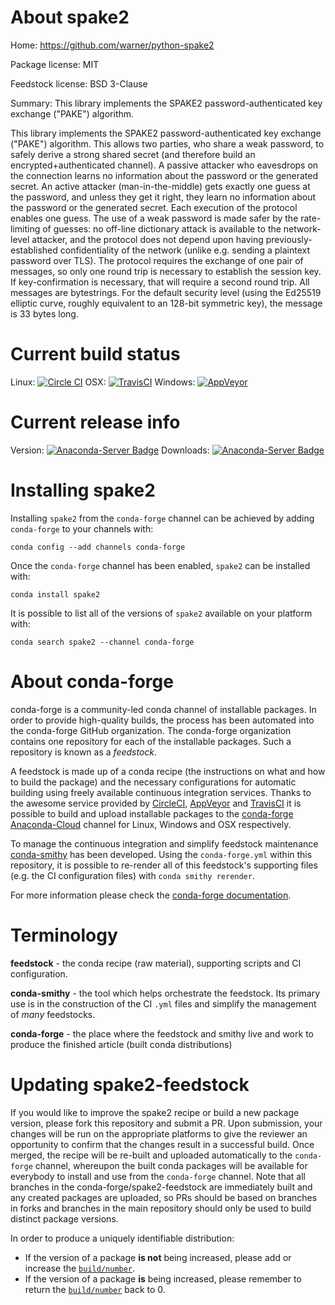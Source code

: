 About spake2
============

Home: https://github.com/warner/python-spake2

Package license: MIT

Feedstock license: BSD 3-Clause

Summary: This library implements the SPAKE2 password-authenticated key exchange ("PAKE") algorithm. 

This library implements the SPAKE2 password-authenticated key exchange ("PAKE") algorithm. This allows two parties, who share a weak password, to safely derive a strong shared secret (and therefore build an encrypted+authenticated channel). A passive attacker who eavesdrops on the connection learns no information about the password or the generated secret. An active attacker (man-in-the-middle) gets exactly one guess at the password, and unless they get it right, they learn no information about the password or the generated secret. Each execution of the protocol enables one guess. The use of a weak password is made safer by the rate-limiting of guesses: no off-line dictionary attack is available to the network-level attacker, and the protocol does not depend upon having previously-established confidentiality of the network (unlike e.g. sending a plaintext password over TLS). The protocol requires the exchange of one pair of messages, so only one round trip is necessary to establish the session key. If key-confirmation is necessary, that will require a second round trip. All messages are bytestrings. For the default security level (using the Ed25519 elliptic curve, roughly equivalent to an 128-bit symmetric key), the message is 33 bytes long.


Current build status
====================

Linux: [![Circle CI](https://circleci.com/gh/conda-forge/python-spake2-feedstock.svg?style=shield)](https://circleci.com/gh/conda-forge/python-spake2-feedstock)
OSX: [![TravisCI](https://travis-ci.org/conda-forge/python-spake2-feedstock.svg?branch=master)](https://travis-ci.org/conda-forge/python-spake2-feedstock)
Windows: [![AppVeyor](https://ci.appveyor.com/api/projects/status/github/conda-forge/python-spake2-feedstock?svg=True)](https://ci.appveyor.com/project/conda-forge/python-spake2-feedstock/branch/master)

Current release info
====================
Version: [![Anaconda-Server Badge](https://anaconda.org/conda-forge/spake2/badges/version.svg)](https://anaconda.org/conda-forge/spake2)
Downloads: [![Anaconda-Server Badge](https://anaconda.org/conda-forge/spake2/badges/downloads.svg)](https://anaconda.org/conda-forge/spake2)

Installing spake2
=================

Installing `spake2` from the `conda-forge` channel can be achieved by adding `conda-forge` to your channels with:

```
conda config --add channels conda-forge
```

Once the `conda-forge` channel has been enabled, `spake2` can be installed with:

```
conda install spake2
```

It is possible to list all of the versions of `spake2` available on your platform with:

```
conda search spake2 --channel conda-forge
```


About conda-forge
=================

conda-forge is a community-led conda channel of installable packages.
In order to provide high-quality builds, the process has been automated into the
conda-forge GitHub organization. The conda-forge organization contains one repository
for each of the installable packages. Such a repository is known as a *feedstock*.

A feedstock is made up of a conda recipe (the instructions on what and how to build
the package) and the necessary configurations for automatic building using freely
available continuous integration services. Thanks to the awesome service provided by
[CircleCI](https://circleci.com/), [AppVeyor](http://www.appveyor.com/)
and [TravisCI](https://travis-ci.org/) it is possible to build and upload installable
packages to the [conda-forge](https://anaconda.org/conda-forge)
[Anaconda-Cloud](http://docs.anaconda.org/) channel for Linux, Windows and OSX respectively.

To manage the continuous integration and simplify feedstock maintenance
[conda-smithy](http://github.com/conda-forge/conda-smithy) has been developed.
Using the ``conda-forge.yml`` within this repository, it is possible to re-render all of
this feedstock's supporting files (e.g. the CI configuration files) with ``conda smithy rerender``.

For more information please check the [conda-forge documentation](https://conda-forge.org/docs/).

Terminology
===========

**feedstock** - the conda recipe (raw material), supporting scripts and CI configuration.

**conda-smithy** - the tool which helps orchestrate the feedstock.
                   Its primary use is in the construction of the CI ``.yml`` files
                   and simplify the management of *many* feedstocks.

**conda-forge** - the place where the feedstock and smithy live and work to
                  produce the finished article (built conda distributions)


Updating spake2-feedstock
=========================

If you would like to improve the spake2 recipe or build a new
package version, please fork this repository and submit a PR. Upon submission,
your changes will be run on the appropriate platforms to give the reviewer an
opportunity to confirm that the changes result in a successful build. Once
merged, the recipe will be re-built and uploaded automatically to the
`conda-forge` channel, whereupon the built conda packages will be available for
everybody to install and use from the `conda-forge` channel.
Note that all branches in the conda-forge/spake2-feedstock are
immediately built and any created packages are uploaded, so PRs should be based
on branches in forks and branches in the main repository should only be used to
build distinct package versions.

In order to produce a uniquely identifiable distribution:
 * If the version of a package **is not** being increased, please add or increase
   the [``build/number``](http://conda.pydata.org/docs/building/meta-yaml.html#build-number-and-string).
 * If the version of a package **is** being increased, please remember to return
   the [``build/number``](http://conda.pydata.org/docs/building/meta-yaml.html#build-number-and-string)
   back to 0.